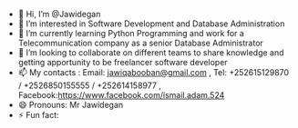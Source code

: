 - 👋 Hi, I’m @Jawidegan
- 👀 I’m interested in Software Development and Database Administration
- 🌱 I’m currently learning Python Programming and work for a Telecommunication company as a senior Database Administrator
- 💞️ I’m looking to collaborate on different teams to share knowledge and getting apportunity to be freelancer software developer
- 📫 My contacts : Email: jawiqabooban@gmail.com , Tel: +252615129870 / +2526850155555 / +252614158977 , Facebook:https://www.facebook.com/ismail.adam.524
- 😄 Pronouns: Mr Jawidegan
- ⚡ Fun fact: 

<!---
Jawidegan/Jawidegan is a ✨ special ✨ repository because its `README.md` (this file) appears on your GitHub profile.
You can click the Preview link to take a look at your changes.
--->
